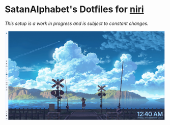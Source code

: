  # SatanAlphabet's Dotfiles for [niri](https://github.com/YaLTeR/niri)

*This setup is a work in progress and is subject to constant changes.*

![Setup Preview Image](/assets/preview.png "Desktop Preview")
